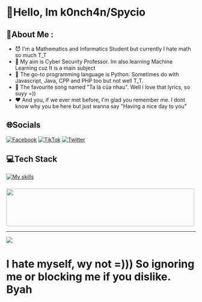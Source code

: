 # 💫Hello, Im k0nch4n/Spycio
## 💫About Me :
- 😈 I'm a Mathematics and Informatics Student but currently I hate math so much T_T
- 🐳 My aim is Cyber Security Professor. Im also learning Machine Learning cuz It is a main subject 
- 🐍 The go-to programming language is Python. Sometimes do with Javascript, Java, CPP and PHP too but not well T_T.
- 🎵 The favourite song named "Ta là của nhau". Well i love that lyrics, so suyy =))
- ❤️ And you, if we ever met before, I'm glad you remember me. I dont know why you be here but just wanna say "Having a nice day to you"
## 🌐Socials
[![Facebook](https://img.shields.io/badge/Facebook-%231877F2.svg?logo=Facebook&logoColor=white)](https://www.facebook.com/s1mpl3Love) [![TikTok](https://img.shields.io/badge/TikTok-%23000000.svg?logo=TikTok&logoColor=white)](https://www.tiktok.com/@spyciokon) [![Twitter](https://img.shields.io/badge/Twitter-%231DA1F2.svg?logo=Twitter&logoColor=white)](https://twitter.com/KonSpycio) 

## 💻Tech Stack
[![My skills](https://skillicons.dev/icons?i=latex,php,python,java,mysql,javascript,r,expressjs,linux,vscode,anaconda&perline=15)](https://laxiisteam.blogspot.com)

### 
<img src="https://tryhackme-badges.s3.amazonaws.com/hackervnn40.png" width="500px" height="100px"/>

---
[![](https://visitcount.itsvg.in/api?id=tiyeume25112004&icon=8&color=9)](https://visitcount.itsvg.in)
# I hate myself, wy not =))) So ignoring me or blocking me if you dislike. Byah
